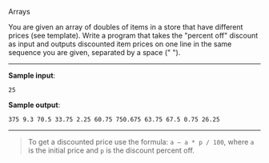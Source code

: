 Arrays

You are given an array of doubles of items in a store that have different prices (see template).
Write a program that takes the "percent off" discount as input and outputs discounted item prices on one line in the same sequence you are given, separated by a space (" ").

---

**Sample input**:
```
25
```

**Sample output**:
```
375 9.3 70.5 33.75 2.25 60.75 750.675 63.75 67.5 0.75 26.25
```

 ---

>To get a discounted price use the formula: `a – a * p / 100`, where `a` is the initial price and `p` is the discount percent off.